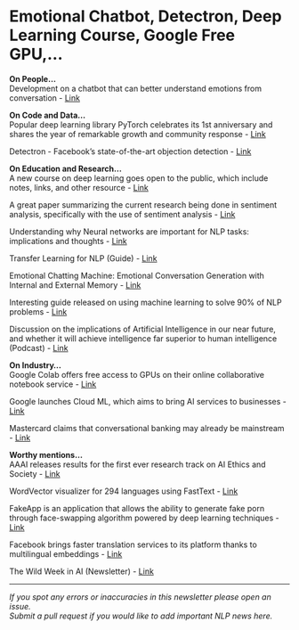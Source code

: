 # Emotional Chatbot, Detectron, Deep Learning Course, Google Free GPU,…
**On People…**  
Development on a chatbot that can better understand emotions from conversation - [Link](https://www.theguardian.com/technology/2017/may/05/human-robot-interactions-take-step-forward-with-emotional-chatting-machine-chatbot?CMP=share_btn_tw)

**On Code and Data…**  
Popular deep learning library PyTorch celebrates its 1st anniversary and shares the year of remarkable growth and community response - [Link](http://pytorch.org/2018/01/19/a-year-in.html?utm_campaign=Revue%20newsletter&utm_medium=Newsletter&utm_source=The%20Wild%20Week%20in%20AI)

Detectron - Facebook’s state-of-the-art objection detection - [Link](https://t.co/WhI8gQEGav) 

**On Education and Research…**  
A new course on deep learning goes open to the public, which include notes, links, and other resource - [Link](https://docs.google.com/document/d/1_p1Mw-NtMGN_vpas_pchLsQC2u0NM5mTnRapBrQ2ivk/edit)

A great paper summarizing the current research being done in sentiment analysis, specifically with the use of sentiment analysis - [Link](https://arxiv.org/abs/1801.07883?utm_content=buffer66b8a&utm_medium=social&utm_source=twitter.com&utm_campaign=buffer)

Understanding why Neural networks are important for NLP tasks: implications and thoughts - [Link](https://medium.com/@josecamachocollados/on-the-contribution-of-neural-networks-and-word-embeddings-in-natural-language-processing-c8bb1b85c61c)

Transfer Learning for NLP (Guide) - [Link](https://towardsdatascience.com/applying-transfer-learning-in-nlp-and-cv-d4aaddd7ca90)

Emotional Chatting Machine: Emotional Conversation Generation with Internal and External Memory - [Link](https://arxiv.org/abs/1704.01074)

Interesting guide released on using machine learning to solve 90% of NLP problems - [Link](https://blog.insightdatascience.com/how-to-solve-90-of-nlp-problems-a-step-by-step-guide-fda605278e4e)

Discussion on the implications of Artificial Intelligence in our near future, and whether it will achieve intelligence far superior to human intelligence (Podcast) - [Link](https://soundcloud.com/omar-sar-364673637/ai-intelligence-vs-human-intelligence)

**On Industry…**  
Google Colab offers free access to GPUs on their online collaborative notebook service - [Link](https://colab.research.google.com/notebook) 

Google launches Cloud ML, which aims to bring AI services to businesses - [Link](https://www.blog.google/topics/google-cloud/cloud-automl-making-ai-accessible-every-business/?utm_campaign=Revue%20newsletter&utm_medium=Newsletter&utm_source=The%20Wild%20Week%20in%20AI)

Mastercard claims that conversational banking may already be mainstream - [Link](https://bankinnovation.net/2018/01/conversational-banking-may-already-be-mainstream-mastercard-says/)

**Worthy mentions…**  
AAAI releases results for the first ever research track on AI Ethics and Society - [Link](http://www.aies-conference.com/program/)

WordVector visualizer for 294 languages using FastText - [Link](http://ling.kakaobrain.com/wordweb)

FakeApp is an application that allows the ability to generate fake porn through face-swapping algorithm powered by deep learning techniques - [Link](https://motherboard.vice.com/en_us/article/bjye8a/reddit-fake-porn-app-daisy-ridley)

Facebook brings faster translation services to its platform thanks to multilingual embeddings - [Link](https://www.digitaltrends.com/social-media/facebook-multilingual-embedding-faster-translations/)

The Wild Week in AI (Newsletter) - [Link](https://www.getrevue.co/profile/wildml/issues/the-wild-week-in-ai-amazon-s-computer-vision-powered-store-opens-google-cloud-automl-fitting-large-nns-in-memory-92078)

----------
*If you spot any errors or inaccuracies in this newsletter please open an issue.*  
*Submit a pull request if you would like to add important NLP news here.*

